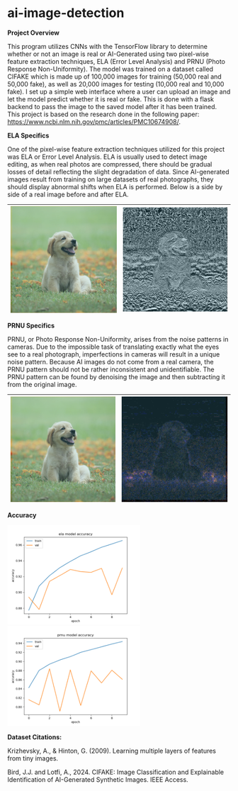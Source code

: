 # ai-image-detection

**Project Overview**

This program utilizes CNNs with the TensorFlow library to determine whether or not an image is real or AI-Generated using two pixel-wise feature extraction techniques, ELA (Error Level Analysis) and PRNU (Photo Response Non-Uniformity). The model was trained on a dataset called CIFAKE which is made up of 100,000 images for training (50,000 real and 50,000 fake), as well as 20,000 images for testing (10,000 real and 10,000 fake). I set up a simple web interface where a user can upload an image and let the model predict whether it is real or fake. This is done with a flask backend to pass the image to the saved model after it has been trained. This project is based on the research done in the following paper: https://www.ncbi.nlm.nih.gov/pmc/articles/PMC10674908/.

**ELA Specifics**

One of the pixel-wise feature extraction techniques utilized for this project was ELA or Error Level Analysis. ELA is usually used to detect image editing, as when real photos are compressed, there should be gradual losses of detail reflecting the slight degradation of data. Since AI-generated images result from training on large datasets of real photographs, they should display abnormal shifts when ELA is performed. Below is a side by side of a real image before and after ELA. 

| ![Original](metrics/original_dog.png) | ![ELA](metrics/ela_dog.png) |
|------------------------|------------------------|

**PRNU Specifics**

PRNU, or Photo Response Non-Uniformity, arises from the noise patterns in cameras. Due to the impossible task of translating exactly what the eyes see to a real photograph, imperfections in cameras will result in a unique noise pattern. Because AI images do not come from a real camera, the PRNU pattern should not be rather inconsistent and unidentifiable. The PRNU pattern can be found by denoising the image and then subtracting it from the original image.

| ![Original](metrics/original_dog.png) | ![PRNU](metrics/prnu_dog.png) |
|------------------------|------------------------|

**Accuracy**

<img src="metrics/ela_accuracy.png" alt="ela accuracy" width="300"/>

<img src="metrics/prnu_accuracy.png" alt="prnu accuracy" width="300"/>

**Dataset Citations:**

Krizhevsky, A., & Hinton, G. (2009). Learning multiple layers of features from tiny images.

Bird, J.J. and Lotfi, A., 2024. CIFAKE: Image Classification and Explainable Identification of AI-Generated Synthetic Images. IEEE Access.
